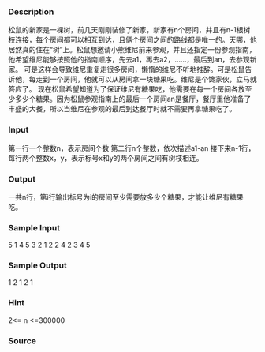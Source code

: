 
### Description
松鼠的新家是一棵树，前几天刚刚装修了新家，新家有n个房间，并且有n-1根树枝连接，每个房间都可以相互到达，且俩个房间之间的路线都是唯一的。天哪，他居然真的住在“树”上。松鼠想邀请小熊维尼前来参观，并且还指定一份参观指南，他希望维尼能够按照他的指南顺序，先去a1，再去a2，……，最后到an，去参观新家。
可是这样会导致维尼重复走很多房间，懒惰的维尼不听地推辞。可是松鼠告诉他，每走到一个房间，他就可以从房间拿一块糖果吃。维尼是个馋家伙，立马就答应了。
现在松鼠希望知道为了保证维尼有糖果吃，他需要在每一个房间各放至少多少个糖果。因为松鼠参观指南上的最后一个房间an是餐厅，餐厅里他准备了丰盛的大餐，所以当维尼在参观的最后到达餐厅时就不需要再拿糖果吃了。
### Input
第一行一个整数n，表示房间个数
第二行n个整数，依次描述a1-an
接下来n-1行，每行两个整数x，y，表示标号x和y的两个房间之间有树枝相连。
### Output
一共n行，第i行输出标号为i的房间至少需要放多少个糖果，才能让维尼有糖果吃。
### Sample Input
5
1 4 5 3 2
1 2
2 4
2 3
4 5


### Sample Output
1
2
1
2
1

### Hint
2<= n <=300000

### Source
